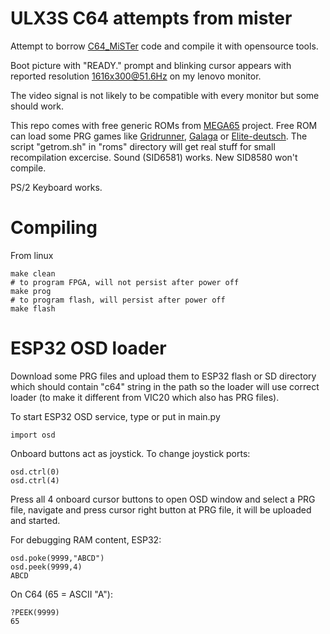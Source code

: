 # ULX3S C64 attempts from mister

Attempt to borrow [C64_MiSTer](https://github.com/MiSTer-devel/C64_MiSTer)
code and compile it with opensource tools.

Boot picture with "READY." prompt and blinking cursor appears
with reported resolution 1616x300@51.6Hz on my lenovo monitor.

The video signal is not likely to be compatible with every
monitor but some should work.

This repo comes with free generic ROMs from
[MEGA65](https://github.com/MEGA65/open-roms/tree/master/bin) project.
Free ROM can load some PRG games like
[Gridrunner](http://www.zimmers.net/anonftp/pub/cbm/c64/games/Llamasoft/Gridrunner.prg),
[Galaga](https://www.planetemu.net/rom/commodore-c64-games-prg/galaga-1982-henrik-wening) or
[Elite-deutsch](http://www.zimmers.net/anonftp/pub/cbm/c64/games/Elite-deutsch.prg).
The script "getrom.sh" in "roms" directory will get real stuff for
small recompilation excercise.
Sound (SID6581) works. New SID8580 won't compile.

PS/2 Keyboard works.

# Compiling

From linux

    make clean
    # to program FPGA, will not persist after power off
    make prog
    # to program flash, will persist after power off
    make flash

# ESP32 OSD loader

Download some PRG files and upload them to ESP32 flash or SD
directory which should contain "c64" string in the path so
the loader will use correct loader (to make it different from
VIC20 which also has PRG files).

To start ESP32 OSD service, type or put in main.py

    import osd

Onboard buttons act as joystick. To change joystick ports:

    osd.ctrl(0)
    osd.ctrl(4)

Press all 4 onboard cursor buttons to open OSD window and select a PRG file,
navigate and press cursor right button at PRG file, it will be uploaded
and started.

For debugging RAM content, ESP32:

    osd.poke(9999,"ABCD")
    osd.peek(9999,4)
    ABCD

On C64 (65 = ASCII "A"):

    ?PEEK(9999)
    65
